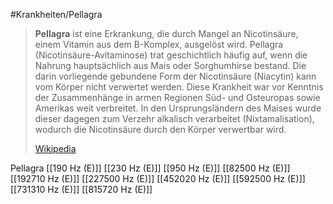 #Krankheiten/Pellagra

> **Pellagra** ist eine Erkrankung, die durch Mangel an Nicotinsäure, einem Vitamin aus dem B-Komplex, ausgelöst wird. Pellagra (Nicotinsäure-Avitaminose) trat geschichtlich häufig auf, wenn die Nahrung hauptsächlich aus Mais oder Sorghumhirse bestand. Die darin vorliegende gebundene Form der Nicotinsäure (Niacytin) kann vom Körper nicht verwertet werden. Diese Krankheit war vor Kenntnis der Zusammenhänge in armen Regionen Süd- und Osteuropas sowie Amerikas weit verbreitet. In den Ursprungsländern des Maises wurde dieser dagegen zum Verzehr alkalisch verarbeitet (Nixtamalisation), wodurch die Nicotinsäure durch den Körper verwertbar wird.
>
> [Wikipedia](https://de.wikipedia.org/wiki/Pellagra)

Pellagra
[[190 Hz (E)]]
[[230 Hz (E)]]
[[950 Hz (E)]]
[[82500 Hz (E)]]
[[192710 Hz (E)]]
[[227500 Hz (E)]]
[[452020 Hz (E)]]
[[592500 Hz (E)]]
[[731310 Hz (E)]]
[[815720 Hz (E)]]
